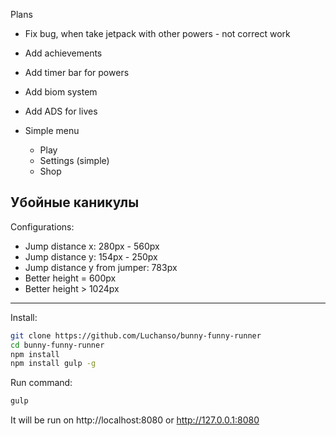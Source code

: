 Plans

* Fix bug, when take jetpack with other powers - not correct work
* Add achievements
* Add timer bar for powers

* Add biom system
* Add ADS for lives

* Simple menu
  * Play
  * Settings (simple)
  * Shop

Убойные каникулы
---
Configurations:
* Jump distance x: 280px - 560px
* Jump distance y: 154px - 250px
* Jump distance y from jumper: 783px
* Better height = 600px
* Better height >  1024px

---
Install:
```sh
git clone https://github.com/Luchanso/bunny-funny-runner
cd bunny-funny-runner
npm install
npm install gulp -g
```
Run command:
```sh
gulp
```
It will be run on http://localhost:8080 or http://127.0.0.1:8080
